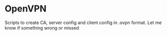 # OpenVPN
Scripts to create CA, server config and client config in .ovpn format.
Let me know if something wrong or missed
